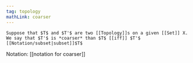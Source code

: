```yaml
---
tag: topology
mathLink: coarser
---
```

```ad-def
Suppose that $T$ and $T'$ are two [[Topology]]s on a given [[Set]] X. We say that $T'$ is *coarser* than $T$ [[iff]] $T'$ [[Notation/subset|subset]]$T$
```

Notation: [[notation for coarser]]

